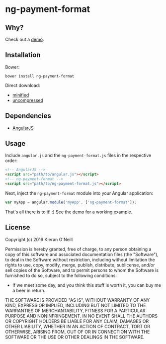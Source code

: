 ng-payment-format
========

## Why?



Check out a [demo](http://element43.xyz/ng-payment-format).

## Installation

Bower:

```
bower install ng-payment-format
```
Direct download:

* [minified](https://raw.githubusercontent.com/kieranroneill/ng-payment-format/master/dist/ng-payment-format.min.js)
* [uncompressed](https://raw.githubusercontent.com/kieranroneill/ng-payment-format/master/dist/ng-payment-format.js)

## Dependencies

* [AngularJS](https://ajax.googleapis.com/ajax/libs/angularjs/1.4.9/angular.min.js)

## Usage

Include ```angular.js``` and the ```ng-payment-format.js``` files in the respective order:

```html
<!-- AngularJS -->
<script src="path/to/angular.js"></script>
<!-- ng-payment-format -->
<script src="path/to/ng-payment-format.js"></script>
```
Next, inject the ```ng-payment-format``` module into your Angular application:
```javascript
var myApp = angular.module('myApp', ['ng-payment-format']);
```
That's all there is to it! :) See the [demo](https://github.com/kieranroneill/ng-payment-format/tree/master/demo) for a working example.

## License

Copyright (c) 2016 Kieran O'Neill

Permission is hereby granted, free of charge, to any person obtaining a copy of this software and associated documentation files (the "Software"), to deal in the Software without restriction, including without limitation the rights to use, copy, modify, merge, publish, distribute, sublicense, and/or sell copies of the Software, and to permit persons to whom the Software is furnished to do so, subject to the following conditions:

- If we meet some day, and you think this stuff is worth it, you can buy me a beer in return.

THE SOFTWARE IS PROVIDED "AS IS", WITHOUT WARRANTY OF ANY KIND, EXPRESS OR IMPLIED, INCLUDING BUT NOT LIMITED TO THE WARRANTIES OF MERCHANTABILITY, FITNESS FOR A PARTICULAR PURPOSE AND NONINFRINGEMENT. IN NO EVENT SHALL THE AUTHORS OR COPYRIGHT HOLDERS BE LIABLE FOR ANY CLAIM, DAMAGES OR OTHER LIABILITY, WHETHER IN AN ACTION OF CONTRACT, TORT OR OTHERWISE, ARISING FROM, OUT OF OR IN CONNECTION WITH THE SOFTWARE OR THE USE OR OTHER DEALINGS IN THE SOFTWARE.
